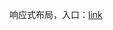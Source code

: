 响应式布局，入口：<a href='https://yaothreestones.github.io/mytask3/CSStasklist/task15/task15-1.html'>link</a>
